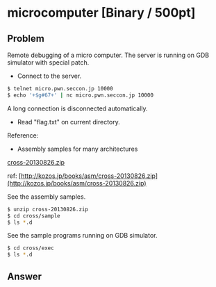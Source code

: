 # microcomputer [Binary / 500pt]

## Problem

Remote debugging of a micro computer.
The server is running on GDB simulator with special patch.

* Connect to the server.

```bash
$ telnet micro.pwn.seccon.jp 10000
$ echo '+$g#67+' | nc micro.pwn.seccon.jp 10000
```
A long connection is disconnected automatically.

* Read "flag.txt" on current directory.

Reference:

* Assembly samples for many architectures

[cross-20130826.zip](http://kozos.jp/books/asm/cross-20130826.zip)

ref: [http://kozos.jp/books/asm/cross-20130826.zip](http://kozos.jp/books/asm/cross-20130826.zip)

See the assembly samples.

```bash
$ unzip cross-20130826.zip
$ cd cross/sample
$ ls *.d
```

See the sample programs running on GDB simulator.

```bash
$ cd cross/exec
$ ls *.d
```

## Answer

